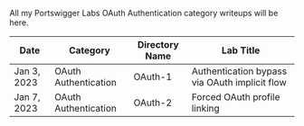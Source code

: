 All my Portswigger Labs OAuth Authentication category writeups will be here.

Date	 	  | Category                       | Directory Name     | Lab Title
--------------|--------------------------------|--------------------|----------------------
Jan 3, 2023   | OAuth Authentication           | OAuth-1            | Authentication bypass via OAuth implicit flow
Jan 7, 2023   | OAuth Authentication           | OAuth-2            | Forced OAuth profile linking